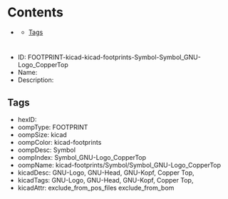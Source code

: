 



Contents
========

* [](#)
	* [Tags](#tags)

# 

- ID: FOOTPRINT-kicad-kicad-footprints-Symbol-Symbol_GNU-Logo_CopperTop
- Name: 
- Description: 

## Tags

- hexID: 
- oompType: FOOTPRINT
- oompSize: kicad
- oompColor: kicad-footprints
- oompDesc: Symbol
- oompIndex: Symbol_GNU-Logo_CopperTop
- oompName: kicad-footprints/Symbol/Symbol_GNU-Logo_CopperTop
- kicadDesc: GNU-Logo, GNU-Head, GNU-Kopf, Copper Top,
- kicadTags: GNU-Logo, GNU-Head, GNU-Kopf, Copper Top,
- kicadAttr: exclude_from_pos_files exclude_from_bom
